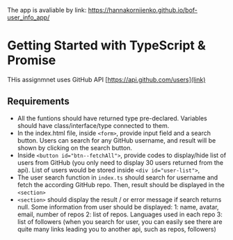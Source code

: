 The app is avaliable by link: https://hannakorniienko.github.io/bof-user_info_app/
# Getting Started with TypeScript & Promise
THis assignmnet uses GitHub API [https://api.github.com/users](link)
## Requirements
- All the funtions should have returned type pre-declared. Variables should have class/interface/type connected to them.
- In the index.html file, inside `<form>`, provide input field and a search button.
Users can search for any GitHub username, and result will be shown by clicking on
the search button.
- Inside `<button id="btn--fetchAll">`, provide codes to display/hide list of users
from GitHub (you only need to display 30 users returned from the api). List of users
would be stored inside `<div id="user-list">`,
- The user search function in `index.ts` should search for username and fetch the according GitHub repo. Then, result should be displayed in the `<section>`
- `<section>` should display the result / or error message if search returns null. Some information from user should be displayed:
1: name, avatar, email, number of repos
2: list of repos. Languages used in each repo
3: list of followers
(when you search for user, you can easily see there are quite many links leading you to another api, such as repos, followers)

